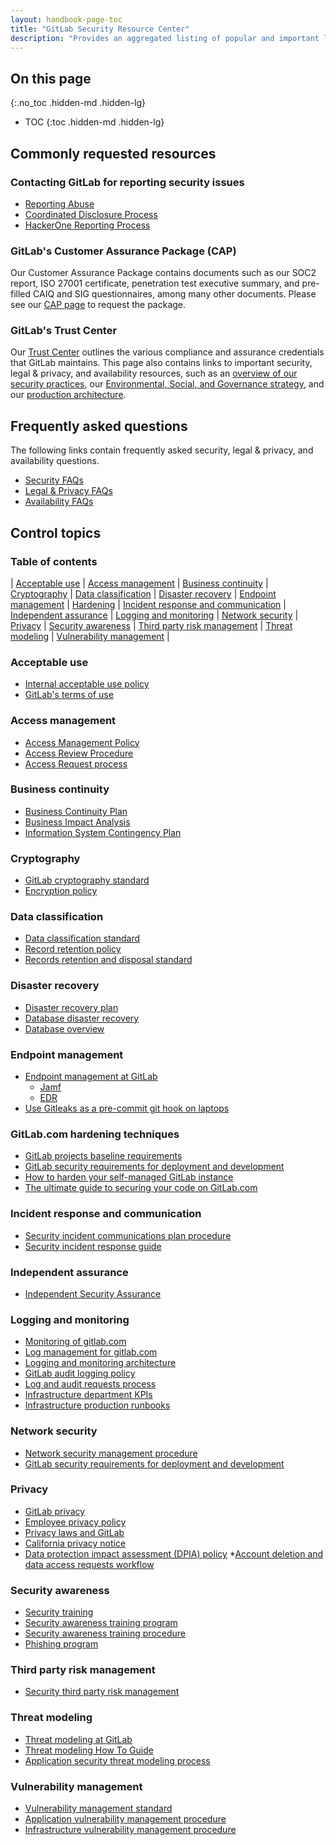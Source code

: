 ```yaml
---
layout: handbook-page-toc
title: "GitLab Security Resource Center"
description: "Provides an aggregated listing of popular and important links and information for GitLab's customers and prospects."
---
```


## On this page
{:.no_toc .hidden-md .hidden-lg}

- TOC
{:toc .hidden-md .hidden-lg}

## Commonly requested resources

### Contacting GitLab for reporting security issues

* [Reporting Abuse](/handbook/security/security-operations/trustandsafety/abuse-on-gitlab-com.html)
* [Coordinated Disclosure Process](/security/disclosure/)
* [HackerOne Reporting Process](/handbook/security/security-engineering/application-security/runbooks/hackerone-process.html)


### GitLab's Customer Assurance Package (CAP)

Our Customer Assurance Package contains documents such as our SOC2 report, ISO 27001 certificate, penetration test executive summary, and pre-filled CAIQ and SIG questionnaires, among many other documents. Please see our [CAP page](/security/cap/) to request the package.

### GitLab's Trust Center

Our [Trust Center](/security/) outlines the various compliance and assurance credentials that GitLab maintains. This page also contains links to important security, legal & privacy, and availability resources, such as an [overview of our security practices](/handbook/security/#security-practices), our [Environmental, Social, and Governance strategy](/handbook/legal/ESG/), and our [production architecture](/handbook/engineering/infrastructure/production/architecture/).

## Frequently asked questions

The following links contain frequently asked security, legal & privacy, and availability questions.

* [Security FAQs](/security/faq/)
* [Legal & Privacy FAQs](/privacy/)
* [Availability FAQs](/handbook/engineering/infrastructure/faq/)

## Control topics

### Table of contents

| [Acceptable use](/handbook/security/gitlab_security_resource_center.html#acceptable-use) | [Access management](/handbook/security/gitlab_security_resource_center.html#access-management) | [Business continuity](/handbook/security/gitlab_security_resource_center.html#business-continuity) | [Cryptography](/handbook/security/gitlab_security_resource_center.html#cryptography) | [Data classification](/handbook/security/gitlab_security_resource_center.html#data-classification) 
| [Disaster recovery](/handbook/security/gitlab_security_resource_center.html#disaster-recovery) | [Endpoint management](/handbook/security/gitlab_security_resource_center.html#endpoint-management) | [Hardening](/handbook/security/gitlab_security_resource_center.html#gitlabcom-hardening-techniques) | [Incident response and communication](/handbook/security/gitlab_security_resource_center.html#incident-response-and-communication) | [Independent assurance](/handbook/security/gitlab_security_resource_center.html#independent-assurance)
| [Logging and monitoring](/handbook/security/gitlab_security_resource_center.html#logging-and-monitoring) | [Network security](/handbook/security/gitlab_security_resource_center.html#network-security) | [Privacy](/handbook/security/gitlab_security_resource_center.html#privacy) | [Security awareness](/handbook/security/gitlab_security_resource_center.html#security-awareness) | [Third party risk management](/handbook/security/gitlab_security_resource_center.html#third-party-risk-management) 
| [Threat modeling](/handbook/security/gitlab_security_resource_center.html#threat-modeling) | [Vulnerability management](/handbook/security/gitlab_security_resource_center.html#vulnerability-management) |

### Acceptable use

* [Internal acceptable use policy](/handbook/people-group/acceptable-use-policy/)
* [GitLab's terms of use](/terms/)

### Access management

* [Access Management Policy](/handbook/security/access-management-policy.html)
* [Access Review Procedure](/handbook/security/security-assurance/security-compliance/access-reviews.html)
* [Access Request process](/handbook/business-technology/end-user-services/onboarding-access-requests/access-requests/)

### Business continuity

* [Business Continuity Plan](/handbook/business-technology/gitlab-business-continuity-plan/)
* [Business Impact Analysis](/handbook/security/security-assurance/security-risk/storm-program/business-impact-analysis.html)
* [Information System Contingency Plan](/handbook/security/Information-System-Contingency-Plan-ISCP.html)

### Cryptography

* [GitLab cryptography standard](/handbook/security/cryptographic-standard.html)
* [Encryption policy](/handbook/security/threat-management/vulnerability-management/encryption-policy.html)

### Data classification

* [Data classification standard](/handbook/security/data-classification-standard.html)
* [Record retention policy](/handbook/legal/record-retention-policy/)
* [Records retention and disposal standard](/handbook/security/records-retention-deletion.html)

### Disaster recovery

* [Disaster recovery plan](https://gitlab.com/gitlab-com/gl-infra/readiness/-/blob/master/library/disaster-recovery/index.md)
* [Database disaster recovery](/handbook/engineering/infrastructure/database/disaster_recovery.html)
* [Database overview](/handbook/engineering/infrastructure/database/)

### Endpoint management

* [Endpoint management at GitLab](/handbook/business-technology/team-member-enablement/onboarding-access-requests/endpoint-management/)
    * [Jamf](/handbook/business-technology/team-member-enablement/onboarding-access-requests/endpoint-management/jamf/)
    * [EDR](/handbook/business-technology/end-user-services/onboarding-access-requests/endpoint-management/edr/)
* [Use Gitleaks as a pre-commit git hook on laptops](/handbook/security/gitleaks.html)

### GitLab.com hardening techniques

* [GitLab projects baseline requirements](/handbook/security/gitlab_projects_baseline_requirements.html)
* [GitLab security requirements for deployment and development](/handbook/security/planning/security-development-deployment-requirements/)
* [How to harden your self-managed GitLab instance](https://about.gitlab.com/blog/2023/05/23/how-to-harden-your-self-managed-gitlab-instance/)
* [The ultimate guide to securing your code on GitLab.com](https://about.gitlab.com/blog/2023/05/31/securing-your-code-on-gitlab/)

### Incident response and communication

* [Security incident communications plan procedure](/handbook/security/security-operations/sirt/security-incident-communication-plan)
* [Security incident response guide](/handbook/security/security-operations/sirt/sec-incident-response)

### Independent assurance

* [Independent Security Assurance](/handbook/security/security-assurance/field-security/independent_security_assurance.html)

### Logging and monitoring

* [Monitoring of gitlab.com](/handbook/engineering/monitoring/)
* [Log management for gitlab.com](/handbook/engineering/monitoring/#logs)
* [Logging and monitoring architecture](/handbook/engineering/infrastructure/production/architecture/#monitoring-and-logging)
* [GitLab audit logging policy](/handbook/security/audit-logging-policy.html)
* [Log and audit requests process](/handbook/support/workflows/log_requests.html)
* [Infrastructure department KPIs](/handbook/engineering/infrastructure-quality/performance-indicators/#gitlabcom-availability)
* [Infrastructure production runbooks](https://gitlab.com/gitlab-com/runbooks/)

### Network security

* [Network security management procedure](/handbook/engineering/infrastructure/network-security/)
* [GitLab security requirements for deployment and development](/handbook/security/planning/security-development-deployment-requirements/)

### Privacy

* [GitLab privacy](/handbook/legal/privacy/)
* [Employee privacy policy](/handbook/legal/privacy/employee-privacy-policy/)
* [Privacy laws and GitLab](/handbook/legal/privacy/privacy-laws.html)
* [California privacy notice](/handbook/legal/privacy/california-privacy-notice.html)
* [Data protection impact assessment (DPIA) policy](/handbook/legal/privacy/dpia-policy/)
*[Account deletion and data access requests workflow](/handbook/support/workflows/account_deletion_access_request_workflows.html)

### Security awareness

* [Security training](/handbook/security/security-training/)
* [Security awareness training program](/handbook/security/security-assurance/governance/sec-awareness-training.html)
* [Security awareness training procedure](/handbook/security/security-assurance/governance/sec-training.html)
* [Phishing program](/handbook/security/security-assurance/governance/phishing.html)

### Third party risk management

* [Security third party risk management](/handbook/security/security-assurance/security-risk/third-party-risk-management.html)

### Threat modeling

* [Threat modeling at GitLab](/handbook/security/threat_modeling/)
* [Threat modeling How To Guide](/handbook/security/threat_modeling/howto.html)
* [Application security threat modeling process](/handbook/security/security-engineering/application-security/runbooks/threat-modeling.html)

### Vulnerability management

* [Vulnerability management standard](/handbook/security/threat-management/vulnerability-management/)
* [Application vulnerability management procedure](/handbook/security/security-engineering/application-security/vulnerability-management.html)
* [Infrastructure vulnerability management procedure](/handbook/security/threat-management/vulnerability-management/Infrastructure-vulnerability-procedure.html)
